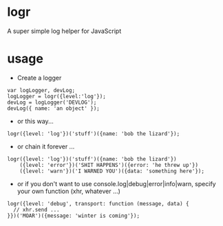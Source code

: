logr
====

A super simple log helper for JavaScript

usage
====
+ Create a logger

```
var logLogger, devLog;
logLogger = logr({level:'log'});
devLog = logLogger('DEVLOG');
devLog({ name: 'an object' });
```

+ or this way...

```
logr({level: 'log'})('stuff')({name: 'bob the lizard'});
```

+ or chain it forever ...

```
logr({level: 'log'})('stuff')({name: 'bob the lizard'})
    ({level: 'error'})('SHIT HAPPENS')({error: 'he threw up'})
    ({level: 'warn'})('I WARNED YOU')({data: 'something here'});
```

+ or if you don't want to use console.log|debug|error|info|warn, 
specify your own function (xhr, whatever ...)

```
logr({level: 'debug', transport: function (message, data) {
  // xhr.send ...
}})('MOAR')({message: 'winter is coming'});
```



